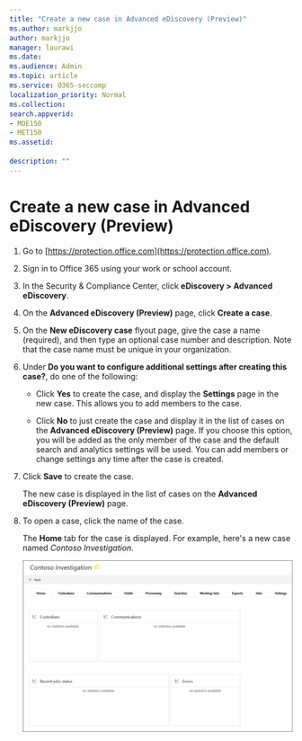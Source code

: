 ```yaml
---
title: "Create a new case in Advanced eDiscovery (Preview)"
ms.author: markjjo
author: markjjo
manager: laurawi
ms.date: 
ms.audience: Admin
ms.topic: article
ms.service: O365-seccomp
localization_priority: Normal
ms.collection: 
search.appverid: 
- MOE150
- MET150
ms.assetid: 

description: ""
---
```


# Create a new case in Advanced eDiscovery (Preview)	

1. Go to [https://protection.office.com](https://protection.office.com).
    
2. Sign in to Office 365 using your work or school account.
    
3. In the Security & Compliance Center, click **eDiscovery > Advanced eDiscovery**.
 
4. On the **Advanced eDiscovery (Preview)** page, click **Create a case**.
    
5. On the **New eDiscovery case** flyout page, give the case a name (required), and then type an optional case number and description. Note that the case name must be unique in your organization.

6. Under **Do you want to configure additional settings after creating this case?**, do one of the following:

    - Click **Yes** to create the case, and display the **Settings** page in the new case. This allows you to add members to the case.
    
    - Click **No** to just create the case and display it in the list of cases on the **Advanced eDiscovery (Preview)** page. If you choose this option, you will be added as the only member of the case and the default search and analytics settings will be used. You can add members or change settings any time after the case is created.

7. Click **Save** to create the case.

    The new case is displayed in the list of cases on the **Advanced eDiscovery (Preview)** page. 

8. To open a case, click the name of the case. 

    The **Home** tab for the case is displayed. For example, here's a new case named *Contoso Investigation*.

    ![The Home tab for a new case in Advanced eDiscovery](../media/newAeDcase.png)
